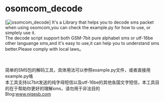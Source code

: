 # osomcom_decode<br />
[![osomcom_decode](https://github.com/J4r3tt/osomcom_decode/blob/master/ScreenShot.jpg)]
It's a Library that helps you to decode sms packet when using osomcom,you can check the example.py for how to use,
or simplely use it.<br />
The decode script support both GSM-7bit pure alphabet sms or utf-16be other languange sms,and it's easy to use,it can help you to understand sms better.Please comply with local laws。<br /><br /><br />


简单的SMS包的解码工具，具体用法可以参照example.py文件，或者直接用example.py咯<br />
本工具支持以7bit发送的纯字母短信以及utf-16be的其他各国文字短信，本工具目的在于帮助你更好的理解sms，请勿用于非法目的<br />
Blog:www.nigesb.com
